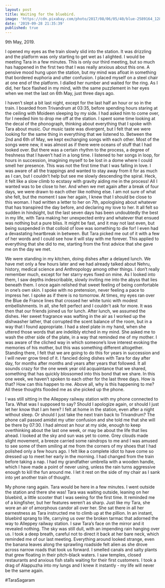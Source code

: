 ```yaml
---
layout: post
title: Waiting for the bluebird.
image: 'https://cdn.pixabay.com/photo/2017/08/06/05/40/blue-2589164_1280.jpg'
date: '2019-09-28 21:35:39'
published: true
---
```



9th May, 2019.

I opened my eyes as the train slowly slid into the station. It was drizzling and the platform was only starting to get wet as I alighted. I would be meeting Tara in a few minutes. This is only our third meeting, but so much has happened in the first two that I was really anxious about this one. A pensive mood hung upon the station, but my mind was afloat in something that bordered euphoria and utter confusion. I placed myself on a steel chair at one end of the platform. I dialled her number and waited for the ring. As I did, her face flashed in my mind, with the same puzzlement in her eyes when we met the last on 6th May, just three days ago.

I haven’t slept a bit last night, except for the last half an hour or so in the train. I boarded from Trivandrum at 03:35, before spending hours staring at the ceiling with Moideen sleeping by my side. I had asked him to come over, for I needed him to drop me off at the station. I spent some time looking at the decal of the phonograph, thinking about everything that I spoke with Tara about music. Our music taste was divergent, but I felt that we were looking for the same thing in everything that we listened to. Between the 2nd and 6th of May, we kept exchanging songs with each other. Most of the songs were new, it was almost as if there were oceans of stuff that I had looked over. But there was a certain rhythm to the process, a degree of freshness that I haven’t had in a long time. I listened to her songs in loop, for hours in succession, imagining myself to be lost in a dome where I could smell her presence. This was not the first time that I was falling in love. I was aware of all the trappings and wanted to stay away from it for as much as I can, but I couldn’t help but see me slowly descending the spiral. Heck, it felt like a slow climb to ecstasy with gravity aiding me in the process! All I wanted was to be close to her. And when we met again after a break of four days, we were drawn to each other like nothing else. I am not sure of what she felt, but the moment I saw her again, I knew that I should be close to this woman. I had written a letter to her on 7th, apologising about whatever that has transpired the day before, and declaring my love to her. It all felt so sudden in hindsight, but the last seven days has been undoubtedly the best in my life, with Tara making her unexpected entry and whatever that ensued was nothing but a pure bliss. It might be fast, and it may not last even, but being suspended in that colloid of love was something to die for! I even had a devastating heartbreak in between. But Tara picked me out of it with a few of her words and I could see how it will stay with me forever. This applied to everything that she did to me, starting from the first advice that she gave me on the day we met.

We were standing in my kitchen, doing dishes after a delayed lunch. We have met only a few hours later and we had already talked about Nehru, history, medical science and Anthropology among other things. I don’t really remember much, except for her starry eyes fixed on mine. As I looked into them, I saw depths indescribable, slowly inviting me into the abyss that lies beneath them. I once again relished that sweet feeling of being comfortable in one’s own skin. I spoke with no pretension, never feeling a pace to impress her. I spoke as if there is no tomorrow. At times, my eyes ran over the Blue de France lines that crossed her white tunic with modest embellishments. In all, she felt perfect and I couldn't ask for more. It was then that our friends joined us for lunch. After lunch, we assumed the dishes. Her sweet fragrance was wafting in the air as I worked up the dishwasher lather, that corrupted the scent balance of the room, but in a way that I found appropriate. I had a steel plate in my hand, when she uttered those words that are indelibly etched in my mind. She asked me to wash the other side of the plate, in a way that reminded me of my mother. I was aware of the cliched way in which someone’s love interest evoking the memories of his mother, but this was something different altogether. Standing there, I felt that we are going to do this for years in succession and I will never grow tired of it. I fancied doing dishes with Tara for day after day, for months after months and years after years that followed. It all sounds crazy for the one week year old acquaintance that we shared, something that has quickly blossomed into this bond that we share. In this one week, we haven’t spoken to each other for the last three days. How is that? How can this happen to me. Above all, why is this happening to me? All these thoughts flooded me as she picked up the phone.

I was still sitting in the Alleppey railway station with my phone connected to Tara. What was I supposed to say? Should I apologize again, or should I just let her know that I am here? I felt at home in the station, even after a night without sleep. Or should I just take the next train back to Trivandrum? The phone call passed amidst my utter confusion and she told me that she will be there by 07:30. I had almost an hour at my side, enough to keep overthinking about the last one week, or may be about the life that lies ahead. I looked at the sky and sun was yet to come. Grey clouds made slight movement, a breeze carried some raindrops to me and I was amused to see some of them smiling at me from the corners of my shoes that I had polished only a few hours ago. I felt like a complete idiot to have come so dressed up to meet her early in the morning. I had changed from the train before taking a nap. I had my grandfather umbrella with a wooden handle, which I have made a point of never using, unless the rain turns aggressive enough to kill the fun around me. I let it rest on the side of my chair as I sank into yet another train of thought. 

My phone rang again. Tara would be here in a few minutes. I went outside the station and there she was! Tara was waiting outside, leaning on her bluebird, a little scooter that I was seeing for the first time. It reminded me of a kingfisher, but her features weren’t as sharp. Just like my Tara, she wore an air of amorphous candor all over her. She sat there in all her earnestness as Tara instructed me to climb up at the pillion. In an instant, bluebird sprang to life, carrying us over the broken tarmac that adorned the way to Alleppey railway station. I saw Tara’s face on the mirror and it revealed nothing. The sky was still dull, with an impending rain hanging over us. I took a deep breath, careful not to direct it back at her bare neck, which reminded me of our last meeting. Everything around looked strange, even the banana leaves along the sprawling roadside felt alien as she drove across narrow roads that took us forward. I smelled canals and salty plants that grew floating in their pitch-black waters. I saw temples, closed restaurants and anxious fish stalls waiting for their first customers. I took a drag of Alappuzha into my lungs and I knew it instantly - my life will never be the same again.

#TaraSagaram
